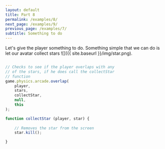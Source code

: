 ```yaml
---
layout: default
title: Part 8 
permalink: /examples/8/
next_page: /examples/9/
previous_page: /examples/7/
subtitle: Something to do
---
```


Let's give the player something to do. Something simple that we can do is let our avatar collect stars ![]({{ site.baseurl }}/img/star.png).

```js

// Checks to see if the player overlaps with any 
// of the stars, if he does call the collectStar 
// function
game.physics.arcade.overlap(
    player, 
    stars, 
    collectStar, 
    null, 
    this
);

function collectStar (player, star) {
    
    // Removes the star from the screen
    star.kill();

}
```
